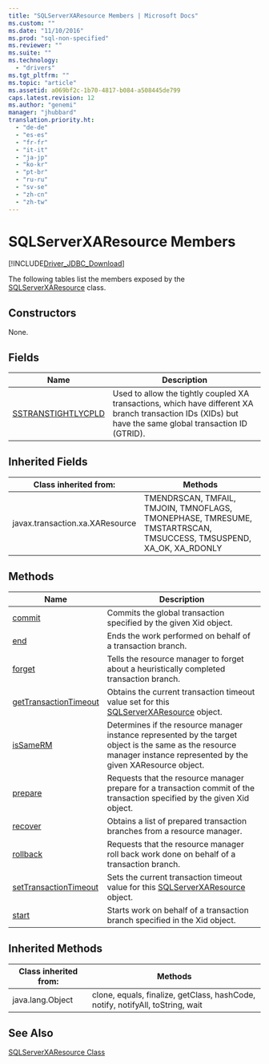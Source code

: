 ```yaml
---
title: "SQLServerXAResource Members | Microsoft Docs"
ms.custom: ""
ms.date: "11/10/2016"
ms.prod: "sql-non-specified"
ms.reviewer: ""
ms.suite: ""
ms.technology: 
  - "drivers"
ms.tgt_pltfrm: ""
ms.topic: "article"
ms.assetid: a069bf2c-1b70-4817-b084-a508445de799
caps.latest.revision: 12
ms.author: "genemi"
manager: "jhubbard"
translation.priority.ht: 
  - "de-de"
  - "es-es"
  - "fr-fr"
  - "it-it"
  - "ja-jp"
  - "ko-kr"
  - "pt-br"
  - "ru-ru"
  - "sv-se"
  - "zh-cn"
  - "zh-tw"
---
```

# SQLServerXAResource Members
[!INCLUDE[Driver_JDBC_Download](../../../connect/jdbc/includes)]

  The following tables list the members exposed by the [SQLServerXAResource](../../../connect/jdbc/reference/sqlserverxaresource-class.md) class.  
  
## Constructors  
 None.  
  
## Fields  
  
|Name|Description|  
|----------|-----------------|  
|[SSTRANSTIGHTLYCPLD](../../../connect/jdbc/reference/sstranstightlycpld-field--sqlserverxaresource-.md)|Used to allow the tightly coupled XA transactions, which have different XA branch transaction IDs (XIDs) but have the same global transaction ID (GTRID).|  
  
## Inherited Fields  
  
|Class inherited from:|Methods|  
|---------------------------|-------------|  
|javax.transaction.xa.XAResource|TMENDRSCAN, TMFAIL, TMJOIN, TMNOFLAGS, TMONEPHASE, TMRESUME, TMSTARTRSCAN, TMSUCCESS, TMSUSPEND, XA_OK, XA_RDONLY|  
  
## Methods  
  
|Name|Description|  
|----------|-----------------|  
|[commit](../../../connect/jdbc/reference/commit-method--sqlserverxaresource-.md)|Commits the global transaction specified by the given Xid object.|  
|[end](../../../connect/jdbc/reference/end-method--sqlserverxaresource-.md)|Ends the work performed on behalf of a transaction branch.|  
|[forget](../../../connect/jdbc/reference/forget-method--sqlserverxaresource-.md)|Tells the resource manager to forget about a heuristically completed transaction branch.|  
|[getTransactionTimeout](../../../connect/jdbc/reference/gettransactiontimeout-method--sqlserverxaresource-.md)|Obtains the current transaction timeout value set for this [SQLServerXAResource](../../../connect/jdbc/reference/sqlserverxaresource-class.md) object.|  
|[isSameRM](../../../connect/jdbc/reference/issamerm-method--sqlserverxaresource-.md)|Determines if the resource manager instance represented by the target object is the same as the resource manager instance represented by the given XAResource object.|  
|[prepare](../../../connect/jdbc/reference/prepare-method--sqlserverxaresource-.md)|Requests that the resource manager prepare for a transaction commit of the transaction specified by the given Xid object.|  
|[recover](../../../connect/jdbc/reference/recover-method--sqlserverxaresource-.md)|Obtains a list of prepared transaction branches from a resource manager.|  
|[rollback](../../../connect/jdbc/reference/rollback-method--sqlserverxaresource-.md)|Requests that the resource manager roll back work done on behalf of a transaction branch.|  
|[setTransactionTimeout](../../../connect/jdbc/reference/settransactiontimeout-method--sqlserverxaresource-.md)|Sets the current transaction timeout value for this [SQLServerXAResource](../../../connect/jdbc/reference/sqlserverxaresource-class.md) object.|  
|[start](../../../connect/jdbc/reference/start-method--sqlserverxaresource-.md)|Starts work on behalf of a transaction branch specified in the Xid object.|  
  
## Inherited Methods  
  
|Class inherited from:|Methods|  
|---------------------------|-------------|  
|java.lang.Object|clone, equals, finalize, getClass, hashCode, notify, notifyAll, toString, wait|  
  
## See Also  
 [SQLServerXAResource Class](../../../connect/jdbc/reference/sqlserverxaresource-class.md)  
  
  